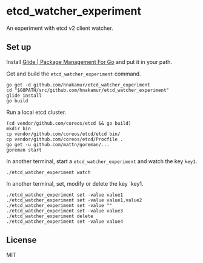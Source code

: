etcd_watcher_experiment
=======================

An experiment with etcd v2 client watcher.

## Set up

Install [Glide | Package Management For Go](https://glide.sh/) and put it in your path.

Get and build the `etcd_watcher_experiment` command.

```
go get -d github.com/hnakamur/etcd_watcher_experiment
cd "$GOPATH/src/github.com/hnakamur/etcd_watcher_experiment"
glide install
go build
```

Run a local etcd cluster.

```
(cd vendor/github.com/coreos/etcd && go build)
mkdir bin
cp vendor/github.com/coreos/etcd/etcd bin/
cp vendor/github.com/coreos/etcd/Procfile .
go get -u github.com/mattn/goreman/...
goreman start
```

In another terminal, start a `etcd_watcher_experiment` and watch the key `key1`.

```
./etcd_watcher_experiment watch
```

In another terminal, set, modify or delete the key `key1.

```
./etcd_watcher_experiment set -value value1
./etcd_watcher_experiment set -value value1,value2
./etcd_watcher_experiment set -value ""
./etcd_watcher_experiment set -value value3
./etcd_watcher_experiment delete
./etcd_watcher_experiment set -value value4
```

## License
MIT

